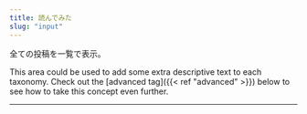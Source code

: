 ```yaml
---
title: 読んでみた
slug: "input"
---
```


全ての投稿を一覧で表示。

This area could be used to add some extra descriptive text to each taxonomy. Check out the [advanced tag]({{< ref "advanced" >}}) below to see how to take this concept even further.

---
